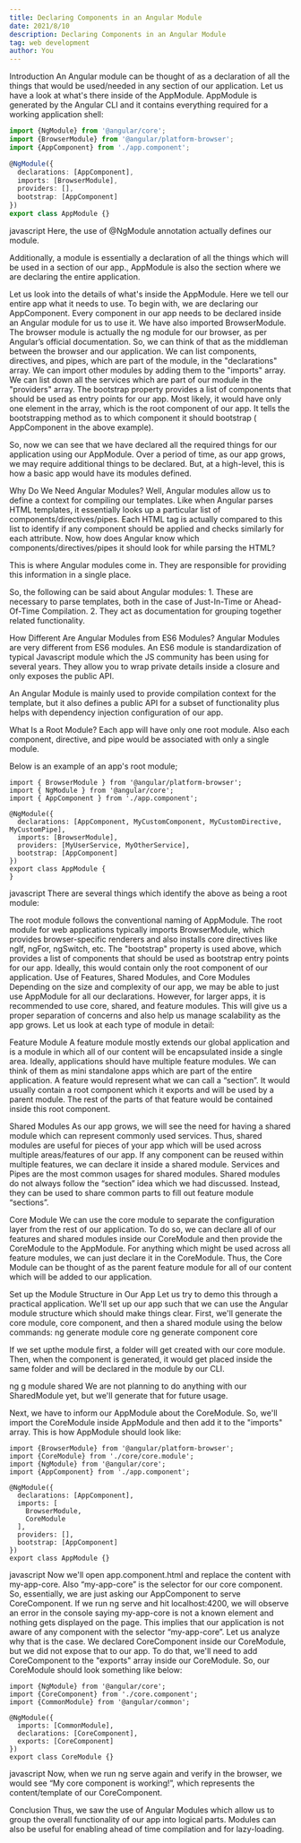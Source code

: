 ```yaml
---
title: Declaring Components in an Angular Module
date: 2021/8/10
description: Declaring Components in an Angular Module
tag: web development
author: You
---
```


Introduction
An Angular module can be thought of as a declaration of all the things that would be used/needed in any section of our application. Let us have a look at what's there inside of the AppModule. AppModule is generated by the Angular CLI and it contains everything required for a working application shell:

```//app.module.ts
import {NgModule} from '@angular/core';
import {BrowserModule} from '@angular/platform-browser';
import {AppComponent} from './app.component';

@NgModule({
  declarations: [AppComponent],
  imports: [BrowserModule],
  providers: [],
  bootstrap: [AppComponent]
})
export class AppModule {}
```
javascript
Here, the use of @NgModule annotation actually defines our module.

Additionally, a module is essentially a declaration of all the things which will be used in a section of our app., AppModule is also the section where we are declaring the entire application.

Let us look into the details of what's inside the AppModule. Here we tell our entire app what it needs to use. To begin with, we are declaring our AppComponent. Every component in our app needs to be declared inside an Angular module for us to use it. We have also imported BrowserModule. The browser module is actually the ng module for our browser, as per Angular’s official documentation. So, we can think of that as the middleman between the browser and our application. We can list components, directives, and pipes, which are part of the module, in the "declarations" array. We can import other modules by adding them to the "imports" array. We can list down all the services which are part of our module in the "providers" array. The bootstrap property provides a list of components that should be used as entry points for our app. Most likely, it would have only one element in the array, which is the root component of our app. It tells the bootstrapping method as to which component it should bootstrap ( AppComponent in the above example).

So, now we can see that we have declared all the required things for our application using our AppModule. Over a period of time, as our app grows, we may require additional things to be declared. But, at a high-level, this is how a basic app would have its modules defined.

Why Do We Need Angular Modules?
Well, Angular modules allow us to define a context for compiling our templates. Like when Angular parses HTML templates, it essentially looks up a particular list of components/directives/pipes. Each HTML tag is actually compared to this list to identify if any component should be applied and checks similarly for each attribute. Now, how does Angular know which components/directives/pipes it should look for while parsing the HTML?

This is where Angular modules come in. They are responsible for providing this information in a single place.

So, the following can be said about Angular modules: 1. These are necessary to parse templates, both in the case of Just-In-Time or Ahead-Of-Time Compilation. 2. They act as documentation for grouping together related functionality.

How Different Are Angular Modules from ES6 Modules?
Angular Modules are very different from ES6 modules. An ES6 module is standardization of typical Javascript module which the JS community has been using for several years. They allow you to wrap private details inside a closure and only exposes the public API.

An Angular Module is mainly used to provide compilation context for the template, but it also defines a public API for a subset of functionality plus helps with dependency injection configuration of our app.

What Is a Root Module?
Each app will have only one root module. Also each component, directive, and pipe would be associated with only a single module.

Below is an example of an app's root module;
```
import { BrowserModule } from '@angular/platform-browser';
import { NgModule } from '@angular/core';
import { AppComponent } from './app.component';

@NgModule({
  declarations: [AppComponent, MyCustomComponent, MyCustomDirective, MyCustomPipe],
  imports: [BrowserModule],
  providers: [MyUserService, MyOtherService],
  bootstrap: [AppComponent]
})
export class AppModule {
}
```
javascript
There are several things which identify the above as being a root module:

The root module follows the conventional naming of AppModule.
The root module for web applications typically imports BrowserModule, which provides browser-specific renderers and also installs core directives like ngIf, ngFor, ngSwitch, etc.
The "bootstrap" property is used above, which provides a list of components that should be used as bootstrap entry points for our app. Ideally, this would contain only the root component of our application.
Use of Features, Shared Modules, and Core Modules
Depending on the size and complexity of our app, we may be able to just use AppModule for all our declarations. However, for larger apps, it is recommended to use core, shared, and feature modules. This will give us a proper separation of concerns and also help us manage scalability as the app grows. Let us look at each type of module in detail:

Feature Module A feature module mostly extends our global application and is a module in which all of our content will be encapsulated inside a single area. Ideally, applications should have multiple feature modules. We can think of them as mini standalone apps which are part of the entire application. A feature would represent what we can call a “section”. It would usually contain a root component which it exports and will be used by a parent module. The rest of the parts of that feature would be contained inside this root component.

Shared Modules As our app grows, we will see the need for having a shared module which can represent commonly used services. Thus, shared modules are useful for pieces of your app which will be used across multiple areas/features of our app. If any component can be reused within multiple features, we can declare it inside a shared module. Services and Pipes are the most common usages for shared modules. Shared modules do not always follow the “section” idea which we had discussed. Instead, they can be used to share common parts to fill out feature module “sections”.

Core Module We can use the core module to separate the configuration layer from the rest of our application. To do so, we can declare all of our features and shared modules inside our CoreModule and then provide the CoreModule to the AppModule. For anything which might be used across all feature modules, we can just declare it in the CoreModule. Thus, the Core Module can be thought of as the parent feature module for all of our content which will be added to our application.

Set up the Module Structure in Our App
Let us try to demo this through a practical application. We'll set up our app such that we can use the Angular module structure which should make things clear. First, we'll generate the core module, core component, and then a shared module using the below commands: ng generate module core ng generate component core

If we set upthe module first, a folder will get created with our core module. Then, when the component is generated, it would get placed inside the same folder and will be declared in the module by our CLI.

ng g module shared We are not planning to do anything with our SharedModule yet, but we'll generate that for future usage.

Next, we have to inform our AppModule about the CoreModule. So, we'll import the CoreModule inside AppModule and then add it to the "imports" array. This is how AppModule should look like:
```
import {BrowserModule} from '@angular/platform-browser';
import {CoreModule} from './core/core.module';
import {NgModule} from '@angular/core';
import {AppComponent} from './app.component';

@NgModule({
  declarations: [AppComponent],
  imports: [
    BrowserModule,
    CoreModule
  ],
  providers: [],
  bootstrap: [AppComponent]
})
export class AppModule {}
```
javascript
Now we'll open app.component.html and replace the content with my-app-core. Also “my-app-core” is the selector for our core component. So, essentially, we are just asking our AppComponent to serve CoreComponent. If we run ng serve and hit localhost:4200, we will observe an error in the console saying my-app-core is not a known element and nothing gets displayed on the page. This implies that our application is not aware of any component with the selector “my-app-core”. Let us analyze why that is the case. We declared CoreComponent inside our CoreModule, but we did not expose that to our app. To do that, we'll need to add CoreComponent to the "exports" array inside our CoreModule. So, our CoreModule should look something like below:
```
import {NgModule} from '@angular/core';
import {CoreComponent} from './core.component';
import {CommonModule} from '@angular/common';

@NgModule({
  imports: [CommonModule],
  declarations: [CoreComponent],
  exports: [CoreComponent]
})
export class CoreModule {}
```
javascript
Now, when we run ng serve again and verify in the browser, we would see “My core component is working!”, which represents the content/template of our CoreComponent.

Conclusion
Thus, we saw the use of Angular Modules which allow us to group the overall functionality of our app into logical parts. Modules can also be useful for enabling ahead of time compilation and for lazy-loading.
